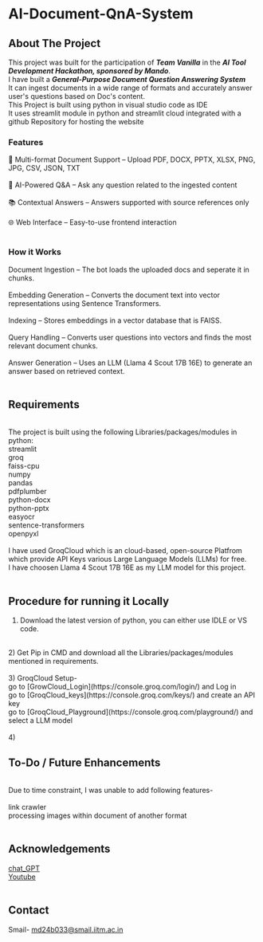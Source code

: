 # AI-Document-QnA-System

## About The Project

This project was built for the participation of ***Team Vanilla*** in the ***AI Tool Development Hackathon, sponsored by Mando***.<br>
I have built a ***General-Purpose Document Question Answering System***<br>
It can ingest documents in a wide range of formats and accurately answer user's questions based on Doc's content.<br>
This Project is built using python in visual studio code as IDE<br>
It uses streamlit module in python and streamlit cloud integrated with a github Repository for hosting the website<br>

### Features

📄 Multi-format Document Support – Upload PDF, DOCX, PPTX, XLSX, PNG, JPG, CSV, JSON, TXT <br>
<br>
🤖 AI-Powered Q&A – Ask any question related to the ingested content <br>
<br>
📚 Contextual Answers – Answers supported with source references only <br>
<br>
🌐 Web Interface – Easy-to-use frontend interaction <br>
<br>

### How it Works

Document Ingestion – The bot loads the uploaded docs and seperate it in chunks.<br>
<br>
Embedding Generation – Converts the document text into vector representations using Sentence Transformers.<br>
<br>
Indexing – Stores embeddings in a vector database that is FAISS.<br>
<br>
Query Handling – Converts user questions into vectors and finds the most relevant document chunks.<br>
<br>
Answer Generation – Uses an LLM (Llama 4 Scout 17B 16E) to generate an answer based on retrieved context.<br>
<br>

## Requirements
<br>
The project is built using the following Libraries/packages/modules in python:
<br>
streamlit<br>
groq<br>
faiss-cpu<br>
numpy<br>
pandas<br>
pdfplumber<br>
python-docx<br>
python-pptx<br>
easyocr<br>
sentence-transformers<br>
openpyxl<br>
<br>
I have used GroqCloud which is an cloud-based, open-source Platfrom which provide API Keys various Large Language Models (LLMs) for free.<br>
I have choosen Llama 4 Scout 17B 16E as my LLM model for this project.<br>
<br>

## Procedure for running it Locally
1) Download the latest version of python, you can either use IDLE or VS code.<br>
<br>
2) Get Pip in CMD and download all the Libraries/packages/modules mentioned in requirements.<br>
<br>
3) GroqCloud Setup-<br>
   go to  [GrowCloud_Login](https://console.groq.com/login/)  and Log in<br>
   go to [GroqCloud_keys](https://console.groq.com/keys/) and create an API key<br>
   go to [GroqCloud_Playground](https://console.groq.com/playground/) and select a LLM model<br>
<br>
4)

   
## To-Do / Future Enhancements
<br>
Due to time constraint, I was unable to add following features-<br>
<br>
link crawler<br>
processing images within document of another format<br>
<br>

## Acknowledgements 
[chat_GPT](https://chatgpt.com/)<br>
[Youtube](https://www.youtube.com/)<br>
<br>
## Contact
Smail- md24b033@smail.iitm.ac.in

